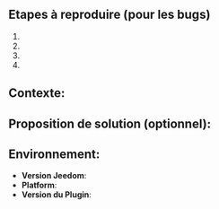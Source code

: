 ## Etapes à reproduire (pour les bugs)
1.
2.
3.
4.

## Contexte:

## Proposition de solution (optionnel):

## Environnement:
* **Version Jeedom**: 
* **Platform**:
* **Version du Plugin**:

